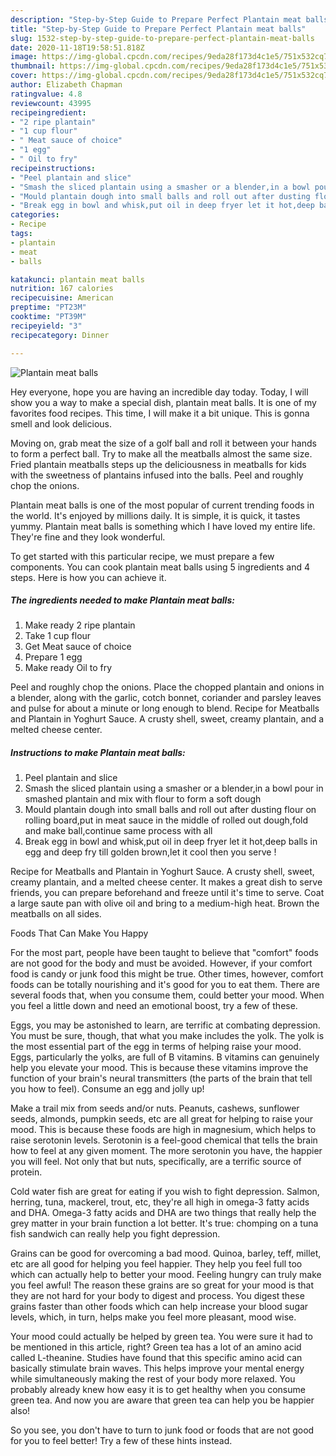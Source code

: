 ```yaml
---
description: "Step-by-Step Guide to Prepare Perfect Plantain meat balls"
title: "Step-by-Step Guide to Prepare Perfect Plantain meat balls"
slug: 1532-step-by-step-guide-to-prepare-perfect-plantain-meat-balls
date: 2020-11-18T19:58:51.818Z
image: https://img-global.cpcdn.com/recipes/9eda28f173d4c1e5/751x532cq70/plantain-meat-balls-recipe-main-photo.jpg
thumbnail: https://img-global.cpcdn.com/recipes/9eda28f173d4c1e5/751x532cq70/plantain-meat-balls-recipe-main-photo.jpg
cover: https://img-global.cpcdn.com/recipes/9eda28f173d4c1e5/751x532cq70/plantain-meat-balls-recipe-main-photo.jpg
author: Elizabeth Chapman
ratingvalue: 4.8
reviewcount: 43995
recipeingredient:
- "2 ripe plantain"
- "1 cup flour"
- " Meat sauce of choice"
- "1 egg"
- " Oil to fry"
recipeinstructions:
- "Peel plantain and slice"
- "Smash the sliced plantain using a smasher or a blender,in a bowl pour in smashed plantain and mix with flour to form a soft dough"
- "Mould plantain dough into small balls and roll out after dusting flour on rolling board,put in meat sauce in the middle of rolled out dough,fold and make ball,continue same process with all"
- "Break egg in bowl and whisk,put oil in deep fryer let it hot,deep balls in egg and deep fry till golden brown,let it cool then you serve !"
categories:
- Recipe
tags:
- plantain
- meat
- balls

katakunci: plantain meat balls 
nutrition: 167 calories
recipecuisine: American
preptime: "PT23M"
cooktime: "PT39M"
recipeyield: "3"
recipecategory: Dinner

---
```



![Plantain meat balls](https://img-global.cpcdn.com/recipes/9eda28f173d4c1e5/751x532cq70/plantain-meat-balls-recipe-main-photo.jpg)

Hey everyone, hope you are having an incredible day today. Today, I will show you a way to make a special dish, plantain meat balls. It is one of my favorites food recipes. This time, I will make it a bit unique. This is gonna smell and look delicious.

Moving on, grab meat the size of a golf ball and roll it between your hands to form a perfect ball. Try to make all the meatballs almost the same size. Fried plantain meatballs steps up the deliciousness in meatballs for kids with the sweetness of plantains infused into the balls. Peel and roughly chop the onions.

Plantain meat balls is one of the most popular of current trending foods in the world. It's enjoyed by millions daily. It is simple, it is quick, it tastes yummy. Plantain meat balls is something which I have loved my entire life. They're fine and they look wonderful.


To get started with this particular recipe, we must prepare a few components. You can cook plantain meat balls using 5 ingredients and 4 steps. Here is how you can achieve it.

<!--inarticleads1-->

##### The ingredients needed to make Plantain meat balls:

1. Make ready 2 ripe plantain
1. Take 1 cup flour
1. Get  Meat sauce of choice
1. Prepare 1 egg
1. Make ready  Oil to fry


Peel and roughly chop the onions. Place the chopped plantain and onions in a blender, along with the garlic, cotch bonnet, coriander and parsley leaves and pulse for about a minute or long enough to blend. Recipe for Meatballs and Plantain in Yoghurt Sauce. A crusty shell, sweet, creamy plantain, and a melted cheese center. 

<!--inarticleads2-->

##### Instructions to make Plantain meat balls:

1. Peel plantain and slice
1. Smash the sliced plantain using a smasher or a blender,in a bowl pour in smashed plantain and mix with flour to form a soft dough
1. Mould plantain dough into small balls and roll out after dusting flour on rolling board,put in meat sauce in the middle of rolled out dough,fold and make ball,continue same process with all
1. Break egg in bowl and whisk,put oil in deep fryer let it hot,deep balls in egg and deep fry till golden brown,let it cool then you serve !


Recipe for Meatballs and Plantain in Yoghurt Sauce. A crusty shell, sweet, creamy plantain, and a melted cheese center. It makes a great dish to serve friends, you can prepare beforehand and freeze until it&#39;s time to serve. Coat a large saute pan with olive oil and bring to a medium-high heat. Brown the meatballs on all sides. 

Foods That Can Make You Happy


For the most part, people have been taught to believe that "comfort" foods are not good for the body and must be avoided. However, if your comfort food is candy or junk food this might be true. Other times, however, comfort foods can be totally nourishing and it's good for you to eat them. There are several foods that, when you consume them, could better your mood. When you feel a little down and need an emotional boost, try a few of these.

Eggs, you may be astonished to learn, are terrific at combating depression. You must be sure, though, that what you make includes the yolk. The yolk is the most essential part of the egg in terms of helping raise your mood. Eggs, particularly the yolks, are full of B vitamins. B vitamins can genuinely help you elevate your mood. This is because these vitamins improve the function of your brain's neural transmitters (the parts of the brain that tell you how to feel). Consume an egg and jolly up!

Make a trail mix from seeds and/or nuts. Peanuts, cashews, sunflower seeds, almonds, pumpkin seeds, etc are all great for helping to raise your mood. This is because these foods are high in magnesium, which helps to raise serotonin levels. Serotonin is a feel-good chemical that tells the brain how to feel at any given moment. The more serotonin you have, the happier you will feel. Not only that but nuts, specifically, are a terrific source of protein.

Cold water fish are great for eating if you wish to fight depression. Salmon, herring, tuna, mackerel, trout, etc, they're all high in omega-3 fatty acids and DHA. Omega-3 fatty acids and DHA are two things that really help the grey matter in your brain function a lot better. It's true: chomping on a tuna fish sandwich can really help you fight depression. 

Grains can be good for overcoming a bad mood. Quinoa, barley, teff, millet, etc are all good for helping you feel happier. They help you feel full too which can actually help to better your mood. Feeling hungry can truly make you feel awful! The reason these grains are so great for your mood is that they are not hard for your body to digest and process. You digest these grains faster than other foods which can help increase your blood sugar levels, which, in turn, helps make you feel more pleasant, mood wise.

Your mood could actually be helped by green tea. You were sure it had to be mentioned in this article, right? Green tea has a lot of an amino acid called L-theanine. Studies have found that this specific amino acid can basically stimulate brain waves. This helps improve your mental energy while simultaneously making the rest of your body more relaxed. You probably already knew how easy it is to get healthy when you consume green tea. And now you are aware that green tea can help you be happier also!

So you see, you don't have to turn to junk food or foods that are not good for you to feel better! Try  a few  of  these  hints  instead.

